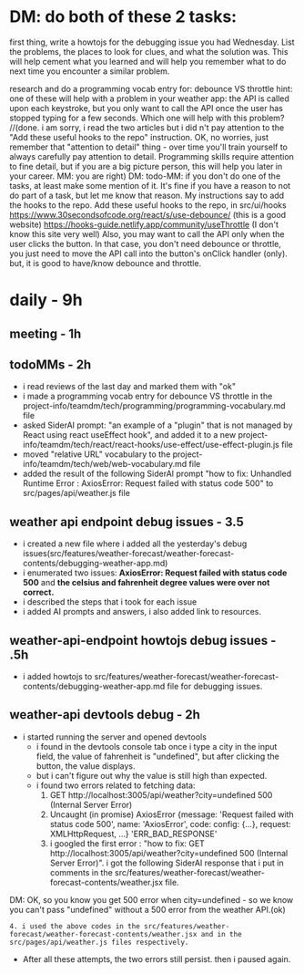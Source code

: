 
# DM: do both of these 2 tasks:

first thing, write a howtojs for the debugging issue you had Wednesday. List the problems, the places to look for clues, and what the solution was. This will help cement what you learned and will help you remember what to do next time you encounter a similar problem.

research and do a programming vocab entry for:
debounce VS throttle
hint: one of these will help with a problem in your weather app: the API is called upon each keystroke, but you only want to call the API once the user has stopped typing for a few seconds. Which one will help with this problem?
//(done. i am sorry, i read the two articles but i did n't pay attention to the "Add these useful hooks to the repo" instruction. OK, no worries, just remember that "attention to detail" thing - over time you'll train yourself to always carefully pay attention to detail. Programming skills require attention to fine detail, but if you are a big picture person, this will help you later in your career. MM: you are right) DM: todo-MM: if you don't do one of the tasks, at least make some mention of it. It's fine if you have a reason to not do part of a task, but let me know that reason. My instructions say to add the hooks to the repo.
Add these useful hooks to the repo, in src/ui/hooks
https://www.30secondsofcode.org/react/s/use-debounce/ (this is a good website)
https://hooks-guide.netlify.app/community/useThrottle (I don't know this site very well)
Also, you may want to call the API only when the user clicks the button. In that case, you don't need debounce or throttle, you just need to move the API call into the button's onClick handler (only). but, it is good to have/know debounce and throttle.

# daily - 9h

## meeting - 1h

## todoMMs - 2h
* i read reviews of the last day and marked them with "ok"
* i made a programming vocab entry for debounce VS throttle in the project-info/teamdm/tech/programming/programming-vocabulary.md file
* asked SiderAI prompt: "an example of a "plugin" that is not managed by React using react useEffect hook", and added it to a new project-info/teamdm/tech/react/react-hooks/use-effect/use-effect-plugin.js file 
* moved "relative URL" vocabulary to the project-info/teamdm/tech/web/web-vocabulary.md file
* added the result of the following SiderAI prompt "how to fix: Unhandled Runtime Error : AxiosError: Request failed with status code 500" to src/pages/api/weather.js file

## weather api endpoint debug issues - 3.5
*  i created a new file where i added all the yesterday's debug issues(src/features/weather-forecast/weather-forecast-contents/debugging-weather-app.md)
*  i enumerated two issues: __AxiosError: Request failed with status code 500__ and __the celsius and fahrenheit degree values were over not correct.__
* i described the steps that i took for each issue
* i added AI prompts and answers, i also added link to resources.

##  weather-api-endpoint howtojs debug issues - .5h
* i added howtojs to src/features/weather-forecast/weather-forecast-contents/debugging-weather-app.md file for debugging issues.

## weather-api devtools debug - 2h
* i started running the server and opened devtools
  * i found in the devtools console tab once i type a city in the input field, the value of fahrenheit is "undefined", but after clicking the button, the value displays.
  * but i can't figure out why the value is still high than expected.
  * i found two errors related to fetching data:
    1. GET http://localhost:3005/api/weather?city=undefined 500 (Internal Server Error)
    2. Uncaught (in promise) AxiosError {message: 'Request failed with status code 500', name: 'AxiosError', code: config: {…}, request: XMLHttpRequest, …} 'ERR_BAD_RESPONSE'
    3. i googled the first error : "how to fix:  GET http://localhost:3005/api/weather?city=undefined 500 (Internal Server Error)". i got the following SiderAI response that i put in comments in the src/features/weather-forecast/weather-forecast-contents/weather.jsx file.

DM: OK, so you know you get 500 error when city=undefined - so we know you can't pass "undefined" without a 500 error from the weather API.(ok)

    4. i used the above codes in the src/features/weather-forecast/weather-forecast-contents/weather.jsx and in the src/pages/api/weather.js files respectively.

  * After all these attempts, the two errors still persist. then i paused again.